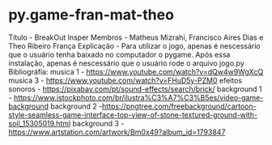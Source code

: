 # py.game-fran-mat-theo
Título - BreakOut Insper
Membros - Matheus Mizrahi, Francisco Aires Dias e Theo Ribeiro França
Explicação - Para utilizar o jogo, apenas é nescessário que o usuário tenha baixado no computador o pygame. Após essa instalação, apenas é nescessário que o usuário rode o arquivo jogo.py
Bibliográfia:
musica 1 - https://www.youtube.com/watch?v=dQw4w9WgXcQ
musica 3 - https://www.youtube.com/watch?v=FHuD5y-PZM0
efeitos sonoros - https://pixabay.com/pt/sound-effects/search/brick/
background 1 - https://www.istockphoto.com/br/ilustra%C3%A7%C3%B5es/video-game-background
background 2 -https://pngtree.com/freebackground/cartoon-style-seamless-game-interface-top-view-of-stone-textured-ground-with-soil_15305019.html
background 3 - https://www.artstation.com/artwork/Bm0x49?album_id=1793847 

